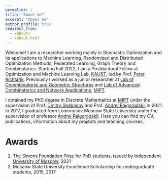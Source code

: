 ```yaml
---
permalink: /
title: "About me"
excerpt: "About me"
author_profile: true
redirect_from: 
  - /about/
  - /about.html
---
```


Welcome! I am a researcher working mainly in Stochastic Optimization and its applications to Machine Learning, Randomized and Distributed Optimization Methods, Federated Learning, Graph Theory and Combinatorics. Starting Fall 2022, I am a Postdoctoral Fellow at Optimization and Machine Learning Lab, [KAUST](https://www.kaust.edu.sa/en/), led by Prof. [Peter Richtárik](https://richtarik.org/). Previously I worked as a junior researcher at [Lab of Commbinatorial and Geometric Structures](https://combgeo.org/en/) and [Lab of Advanced Combinatorics and Network Applications](https://mipt.ru/english/research/labs/laboratory-of-advanced-combinatorics-and-network-applications), [MIPT](https://mipt.ru/english/). 

I obtained my PhD degree in Discrete Mathematics at [MIPT](https://mipt.ru/education/post-graduate/demidovich-yuriy-aleksandrovich.php?clear_cache=Y) under the supervision of Prof. [Dmitry Shabanov](https://scholar.google.com/citations?user=InsQNgoAAAAJ&hl=en) and Prof. [Andrei Raigorodskii](https://scholar.google.com/citations?user=fzY42_QAAAAJ&hl=en) in 2021. In 2017, I graduated from Lomonosov Moscow State University under the supervision of professor [Andrei Raigorodskii](https://scholar.google.com/citations?user=fzY42_QAAAAJ&hl=en). Here you can find my CV, publications, information about my projects and teaching courses.

Awards
======
1. [The Simons Foundation Prize for PhD students](https://ium.mccme.ru/Simons-konkurs/2021/SF-2021-stip-winners.html), issued by [Independent University of Moscow](https://en.wikipedia.org/wiki/Independent_University_of_Moscow), 2021
2. Moscow State University Excellence Scholarship for undergraduate students, 2015, 2017

